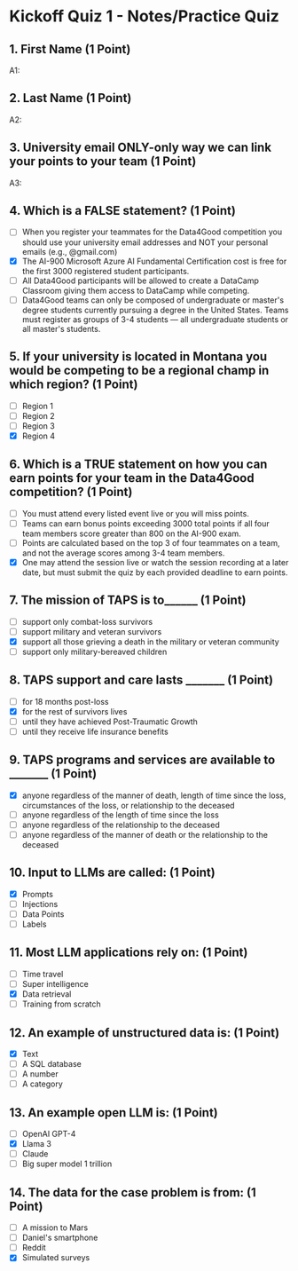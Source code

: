 # Kickoff Quiz 1 - Notes/Practice Quiz

## 1. First Name (1 Point)
A1: <Your first name you used to register for D4G>

## 2. Last Name (1 Point)
A2: <Your last name you used to register for D4G>

## 3. University email ONLY-only way we can link your points to your team (1 Point)
A3: <Your UA email address>

## 4. Which is a FALSE statement? (1 Point)
- [ ] When you register your teammates for the Data4Good competition you should use your university email addresses and NOT your personal emails (e.g., @gmail.com)
- [x] The AI-900 Microsoft Azure AI Fundamental Certification cost is free for the first 3000 registered student participants.
- [ ] All Data4Good participants will be allowed to create a DataCamp Classroom giving them access to DataCamp while competing.
- [ ] Data4Good teams can only be composed of undergraduate or master's degree students currently pursuing a degree in the United States. Teams must register as groups of 3-4 students — all undergraduate students or all master's students.

## 5. If your university is located in Montana you would be competing to be a regional champ in which region? (1 Point)
- [ ] Region 1
- [ ] Region 2
- [ ] Region 3
- [x] Region 4

## 6. Which is a TRUE statement on how you can earn points for your team in the Data4Good competition? (1 Point)
- [ ] You must attend every listed event live or you will miss points.
- [ ] Teams can earn bonus points exceeding 3000 total points if all four team members score greater than 800 on the AI-900 exam.
- [ ] Points are calculated based on the top 3 of four teammates on a team, and not the average scores among 3-4 team members.
- [x] One may attend the session live or watch the session recording at a later date, but must submit the quiz by each provided deadline to earn points.

## 7. The mission of TAPS is to______ (1 Point)
- [ ] support only combat-loss survivors
- [ ] support military and veteran survivors
- [x] support all those grieving a death in the military or veteran community
- [ ] support only military-bereaved children

## 8. TAPS support and care lasts _______ (1 Point)
- [ ] for 18 months post-loss
- [x] for the rest of survivors lives
- [ ] until they have achieved Post-Traumatic Growth
- [ ] until they receive life insurance benefits

## 9. TAPS programs and services are available to _______ (1 Point)
- [x] anyone regardless of the manner of death, length of time since the loss, circumstances of the loss, or relationship to the deceased
- [ ] anyone regardless of the length of time since the loss
- [ ] anyone regardless of the relationship to the deceased
- [ ] anyone regardless of the manner of death or the relationship to the deceased

## 10. Input to LLMs are called: (1 Point)
- [x] Prompts
- [ ] Injections
- [ ] Data Points
- [ ] Labels

## 11. Most LLM applications rely on: (1 Point)
- [ ] Time travel
- [ ] Super intelligence
- [x] Data retrieval
- [ ] Training from scratch

## 12. An example of unstructured data is: (1 Point)
- [x] Text
- [ ] A SQL database
- [ ] A number
- [ ] A category

## 13. An example open LLM is: (1 Point)
- [ ] OpenAI GPT-4
- [x] Llama 3
- [ ] Claude
- [ ] Big super model 1 trillion

## 14. The data for the case problem is from: (1 Point)
- [ ] A mission to Mars
- [ ] Daniel's smartphone
- [ ] Reddit
- [x] Simulated surveys
